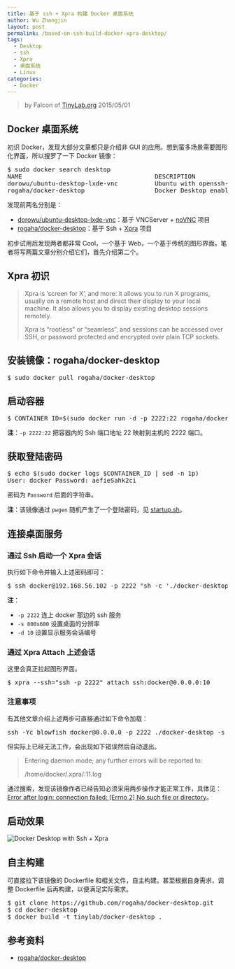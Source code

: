 ```yaml
---
title: 基于 ssh + Xpra 构建 Docker 桌面系统
author: Wu Zhangjin
layout: post
permalink: /based-on-ssh-build-docker-xpra-desktop/
tags:
  - Desktop
  - ssh
  - Xpra
  - 桌面系统
  - Linux
categories:
  - Docker
---
```


> by Falcon of [TinyLab.org][1]
> 2015/05/01


## Docker 桌面系统

初识 Docker，发现大部分文章都只是介绍非 GUI 的应用。想到蛮多场景需要图形化界面，所以搜罗了一下 Docker 镜像：

<pre>$ sudo docker search desktop
NAME                                    DESCRIPTION                                     STARS     OFFICIAL   AUTOMATED
dorowu/ubuntu-desktop-lxde-vnc          Ubuntu with openssh-server and NoVNC on po...   12                   [OK]
rogaha/docker-desktop                   Docker Desktop enables you to create virtu...   10                   [OK]
</pre>

发现前两名分别是：

  * [dorowu/ubuntu-desktop-lxde-vnc][2]：基于 VNCServer + [noVNC][3] 项目
  * [rogaha/docker-desktop][4]：基于 Ssh + [Xpra][5] 项目

初步试用后发现两者都非常 Cool，一个基于 Web，一个基于传统的图形界面。笔者将写两篇文章分别介绍它们，首先介绍第二个。

## Xpra 初识

> Xpra is &#8216;screen for X&#8217;, and more: it allows you to run X programs, usually on a remote host and direct their display to your local machine. It also allows you to display existing desktop sessions remotely.
>
> Xpra is &#8220;rootless&#8221; or &#8220;seamless&#8221;, and sessions can be accessed over SSH, or password protected and encrypted over plain TCP sockets.

## 安装镜像：rogaha/docker-desktop

<pre>$ sudo docker pull rogaha/docker-desktop
</pre>

## 启动容器

<pre>$ CONTAINER_ID=$(sudo docker run -d -p 2222:22 rogaha/docker-desktop)
</pre>

**注**：`-p 2222:22` 把容器内的 Ssh 端口地址 22 映射到主机的 2222 端口。

## 获取登陆密码

<pre>$ echo $(sudo docker logs $CONTAINER_ID | sed -n 1p)
User: docker Password: aefieSahk2ci
</pre>

密码为 `Password` 后面的字符串。

**注**：该镜像通过 `pwgen` 随机产生了一个登陆密码，见 [startup.sh][6]。

## 连接桌面服务

### 通过 Ssh 启动一个 Xpra 会话

执行如下命令并输入上述密码即可：

<pre>$ ssh docker@192.168.56.102 -p 2222 "sh -c './docker-desktop -s 800x600 -d 10 > /dev/null 2>&#038;1 &#038;'"
</pre>

**注**：

  * `-p 2222` 连上 docker 那边的 ssh 服务
  * `-s 800x600` 设置桌面的分辨率
  * `-d 10` 设置显示服务会话编号

### 通过 Xpra Attach 上述会话

这里会真正拉起图形界面。

<pre>$ xpra --ssh="ssh -p 2222" attach ssh:docker@0.0.0.0:10
</pre>

### 注意事项

有其他文章介绍上述两步可直接通过如下命令加载：

<pre>ssh -Yc blowfish docker@0.0.0.0 -p 2222 ./docker-desktop -s 800x600 -d 11
</pre>

但实际上已经无法工作，会出现如下错误然后自动退出。

> Entering daemon mode; any further errors will be reported to:
>
> /home/docker/.xpra/:11.log

通过搜索，发现该镜像作者已经告知必须采用两步操作才能正常工作，具体见：[Error after login: connection failed: [Errno 2] No such file or directory][7]。

## 启动效果

![Docker Desktop with Ssh + Xpra][8]

## 自主构建

可直接拉下该镜像的 Dockerfile 和相关文件，自主构建。甚至根据自身需求，调整 Dockerfile 后再构建，以便满足实际需求。

<pre>$ git clone https://github.com/rogaha/docker-desktop.git
$ cd docker-desktop
$ docker build -t tinylab/docker-desktop .
</pre>

## 参考资料

  * [rogaha/docker-desktop][4]





 [1]: http://tinylab.org
 [2]: https://github.com/fcwu/docker-ubuntu-vnc-desktop
 [3]: https://kanaka.github.io/noVNC/
 [4]: https://github.com/rogaha/docker-desktop
 [5]: http://xpra.org/
 [6]: https://raw.githubusercontent.com/rogaha/docker-desktop/master/startup.sh
 [7]: https://github.com/rogaha/docker-desktop/issues/24
 [8]: /wp-content/uploads/2015/05/docker-desktop-with-ssh+xpra.jpg
